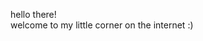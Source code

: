 hello there!  
welcome to my little corner on the internet :)
<!--
<br/>
<br/>
< img width="200" height="200" alt="image" src="https://github.com/user-attachments/assets/fac8ccb2-5655-420d-a7bc-f4d684fafb47" />
-->
<!--
**sxijyoti/sxijyoti** is a ✨ _special_ ✨ repository because its `README.md` (this file) appears on your GitHub profile.

Here are some ideas to get you started:

- 🔭 I’m currently working on ...
- 🌱 I’m currently learning ...
- 👯 I’m looking to collaborate on ...
- 🤔 I’m looking for help with ...
- 💬 Ask me about ...
- 📫 How to reach me: ...
- 😄 Pronouns: ...
- ⚡ Fun fact: ...
-->
